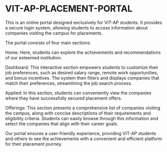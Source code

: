# VIT-AP-PLACEMENT-PORTAL

This is an online portal designed exclusively for VIT-AP students. It provides a secure login system, allowing students to access information about companies visiting the campus for placements.

The portal consists of four main sections:

Home: Here, students can explore the achievements and recommendations of our esteemed institution.

Dashboard: This interactive section empowers students to customize their job preferences, such as desired salary range, remote work opportunities, and bonus incentives. The system then filters and displays companies that match their preferences, streamlining the job search process.

Applied: In this section, students can conveniently view the companies where they have successfully secured placement offers.

Offerings: This section presents a comprehensive list of companies visiting the campus, along with concise descriptions of their requirements and eligibility criteria. Students can easily browse through this information and select the companies that align with their career goals.

Our portal ensures a user-friendly experience, providing VIT-AP students and others to see the achievements with a convenient and efficient platform for their placement journey.
